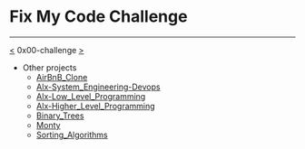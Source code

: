 # Fix My Code Challenge
---
[<]() 0x00-challenge [>]()

* Other projects
     * [AirBnB_Clone](https://github.com/TheeKingZa/airbnb_clone/tree/master/README.md)
     * [Alx-System_Engineering-Devops](https://github.com/TheeKingZA/alx-system_engineering-devops/tree/master/README.md)
     * [Alx-Low_Level_Programming](https://github.com/TheeKingZa/alx-low_level_programming/tree/master/README.md)
     * [Alx-Higher_Level_Programming](https://github.com/TheeKingZa/alx-higher_level_programming/tree/master/README.md)
     * [Binary_Trees](https://github.com/TheeKingZa/binary_trees/tree/master/README.md)
     * [Monty](https://github.com/TheeKingZa/monty/tree/master/README.md)
     * [Sorting_Algorithms](https://github.com/TheeKingZa/sorting_algorithms/tree/master/README.md)

